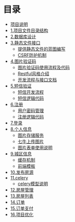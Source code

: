 # 目录

* [项目说明](README.md)
* [1.项目文件目录结构]()
* [2.数据库设计]()
* [3.静态文件接口]()
    * [提供静态文件的蓝图编写](Article/staticFileAPI.md)
    * [CSRF防护机制](Article/CSRFProtectionMechanism.md)
* [4.图片验证码]()
    * [图片验证码使用流程及代码](Article/PictureVerificationFlowChart.md)
    * [Restful风格介绍](Article/RestfulIntroduce.md)
    * [开发流程与接口文档](Article/DevelopmentInterface.md)
* [5.短信验证]()
    * [短信开发流程](Article/SMSSend.md)
    * [短信逻辑代码](Article/SMScode.md)
* [6.注册]()
    * [用户密码管理](Article/userPasswordManage.md)
    * [注册逻辑代码](Article/passport.md)
* [7.登录]()
* [8.个人信息]()
    * [图片存储服务](Article/PictureStorageService.md)
    * [七牛上传图片](Article/QiNiuUpload.md)
    * [图片表单使用说明]()
* [9.城区信息]()
    * [缓存机制](Article/cacheInte.md)
    * [前端模板](https://aui.github.io/art-template/zh-cn/index.html)
* [10.发布房源]()
* [11.celery]()
    * [celery模型说明]()
* [12.房屋管理]()
* [13.房屋列表]()
* [14.订单]()
* [15.订单支付]()
* [16.项目优化]()



